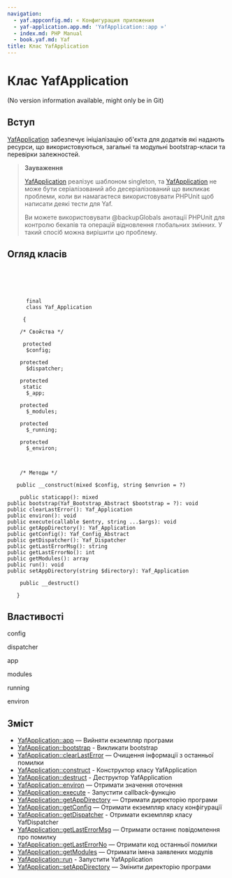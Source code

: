 ```yaml
---
navigation:
  - yaf.appconfig.md: « Конфигурация приложения
  - yaf-application.app.md: 'YafApplication::app »'
  - index.md: PHP Manual
  - book.yaf.md: Yaf
title: Клас YafApplication
---
```

# Клас YafApplication

(No version information available, might only be in Git)

## Вступ

[YafApplication](class.yaf-application.md) забезпечує ініціалізацію об'єкта для додатків які надають ресурси, що використовуються, загальні та модульні bootstrap-класи та перевірки залежностей.

> **Зауваження**
> 
> [YafApplication](class.yaf-application.md) реалізує шаблоном singleton, та [YafApplication](class.yaf-application.md) не може бути серіалізований або десеріалізований що викликає проблеми, коли ви намагаєтеся використовувати PHPUnit щоб написати деякі тести для Yaf.
> 
> Ви можете використовувати @backupGlobals анотації PHPUnit для контролю бекапів та операцій відновлення глобальних змінних. У такий спосіб можна вирішити цю проблему.

## Огляд класів

```classsynopsis



    
     
      final
      class Yaf_Application
     
     {

    /* Свойства */
    
     protected
      $config;

    protected
      $dispatcher;

    protected
     static
      $_app;

    protected
      $_modules;

    protected
      $_running;

    protected
      $_environ;



    /* Методы */
    
   public __construct(mixed $config, string $envrion = ?)

    public staticapp(): mixed
public bootstrap(Yaf_Bootstrap_Abstract $bootstrap = ?): void
public clearLastError(): Yaf_Application
public environ(): void
public execute(callable $entry, string ...$args): void
public getAppDirectory(): Yaf_Application
public getConfig(): Yaf_Config_Abstract
public getDispatcher(): Yaf_Dispatcher
public getLastErrorMsg(): string
public getLastErrorNo(): int
public getModules(): array
public run(): void
public setAppDirectory(string $directory): Yaf_Application

    public __destruct()

   }
```

## Властивості

config

dispatcher

app

modules

running

environ

## Зміст

-   [YafApplication::app](yaf-application.app.md) — Вийняти екземпляр програми
-   [YafApplication::bootstrap](yaf-application.bootstrap.md) - Викликати bootstrap
-   [YafApplication::clearLastError](yaf-application.clearlasterror.md) — Очищення інформації з останньої помилки
-   [YafApplication::construct](yaf-application.construct.md) - Конструктор класу YafApplication
-   [YafApplication::destruct](yaf-application.destruct.md) - Деструктор YafApplication
-   [YafApplication::environ](yaf-application.environ.md) — Отримати значення оточення
-   [YafApplication::execute](yaf-application.execute.md) - Запустити callback-функцію
-   [YafApplication::getAppDirectory](yaf-application.getappdirectory.md) — Отримати директорію програми
-   [YafApplication::getConfig](yaf-application.getconfig.md) — Отримати екземпляр класу конфігурації
-   [YafApplication::getDispatcher](yaf-application.getdispatcher.md) - Отримати екземпляр класу YafDispatcher
-   [YafApplication::getLastErrorMsg](yaf-application.getlasterrormsg.md) — Отримати останнє повідомлення про помилку
-   [YafApplication::getLastErrorNo](yaf-application.getlasterrorno.md) — Отримати код останньої помилки
-   [YafApplication::getModules](yaf-application.getmodules.md) — Отримати імена заявлених модулів
-   [YafApplication::run](yaf-application.run.md) - Запустити YafApplication
-   [YafApplication::setAppDirectory](yaf-application.setappdirectory.md) — Змінити директорію програми

